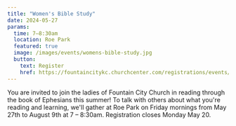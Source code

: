 ```yaml
---
title: "Women's Bible Study"
date: 2024-05-27
params:
  time: 7–8:30am
  location: Roe Park
  featured: true
  image: /images/events/womens-bible-study.jpg
  button:
    text: Register
    href: https://fountaincitykc.churchcenter.com/registrations/events/2316840
---
```


You are invited to join the ladies of Fountain City Church in reading through the book of Ephesians this summer! To talk with others about what you're reading and learning, we'll gather at Roe Park on Friday mornings from May 27th to August 9th at 7 – 8:30am. Registration closes Monday May 20.

<!--more-->
